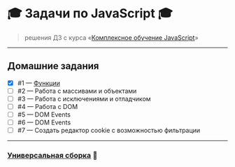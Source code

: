 # :mortar_board: Задачи по JavaScript :mortar_board:

> решения ДЗ c курса «[Комплексное обучение JavaScript](https://loftschool.com/course/javascript)»

---

## Домашние задания
- [X] #1 — [Функции](https://github.com/DiMustard/javascript-loftschool/blob/homework_1/projects/functions/index.js)
- [ ] #2 — Работа с массивами и объектами
- [ ] #3 — Работа с исключениями и отладчиком
- [ ] #4 — Работа с DOM
- [ ] #5 — DOM Events
- [ ] #6 — DOM Events
- [ ] #7 — Создать редактор cookie с возможностью фильтрации

---

### [Универсальная сборка](https://github.com/loftschool/course-javascript) :rocket: